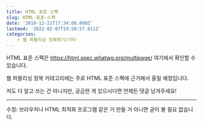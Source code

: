 ```yaml
---
title: HTML 표준 스펙
slug: HTML-표준-스펙
date: '2019-12-21T17:34:00.000Z'
lastmod: '2022-02-07T19:58:57.811Z'
categories:
    - 웹 퍼블리싱 정복하기/기타
---
```

HTML 표준 스펙은 https://html.spec.whatwg.org/multipage/ 여기에서 확인할 수 있습니다.

웹 퍼블리싱 정복 카테고리에는 주로 HTML 표준 스펙에 근거해서 올릴 예정입니다.

저도 다 알고 쓰는 건 아니지만, 궁금한 게 있으시다면 언제든 댓글 남겨주세요!

* * *

수정: 브라우저나 HTML 최적화 프로그램 같은 거 만들 거 아니면 굳이 볼 필요 없습니다.
